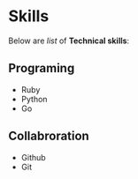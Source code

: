 # Skills

Below are *list* of **Technical skills**:

## Programing
- Ruby
- Python
- Go

## Collabroration
- Github
- Git
